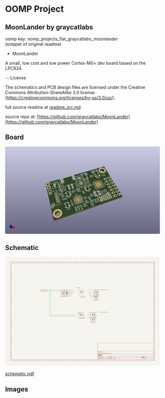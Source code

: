 # OOMP Project  
## MoonLander  by graycatlabs  
  
oomp key: oomp_projects_flat_graycatlabs_moonlander  
(snippet of original readme)  
  
- MoonLander  
  
A small, low cost and low power Cortex-M0+ dev board based on the LPC824.  
  
-- License  
  
The schematics and PCB design files are licensed under the Creative Commons Attribution-ShareAlike 3.0 license (https://creativecommons.org/licenses/by-sa/3.0/us/).  
  
  
  full source readme at [readme_src.md](readme_src.md)  
  
source repo at: [https://github.com/graycatlabs/MoonLander](https://github.com/graycatlabs/MoonLander)  
## Board  
  
[![working_3d.png](working_3d_600.png)](working_3d.png)  
## Schematic  
  
[![working_schematic.png](working_schematic_600.png)](working_schematic.png)  
  
[schematic pdf](working_schematic.pdf)  
## Images  
